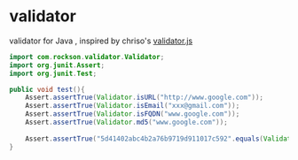 # validator
validator for Java , inspired by chriso's [validator.js](https://github.com/chriso/validator.js)


```java
import com.rockson.validator.Validator;
import org.junit.Assert;
import org.junit.Test;

public void test(){
	Assert.assertTrue(Validator.isURL("http://www.google.com"));
	Assert.assertTrue(Validator.isEmail("xxx@gmail.com"));
	Assert.assertTrue(Validator.isFQDN("www.google.com"));
	Assert.assertTrue(Validator.md5("www.google.com"));
	
	Assert.assertTrue("5d41402abc4b2a76b9719d911017c592".equals(Validator.md5("hello")));
}

```